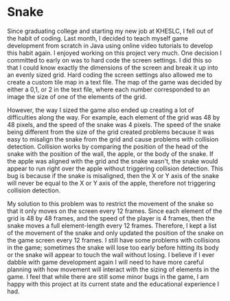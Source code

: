 # Snake

Since graduating college and starting my new job at KHESLC, I fell out of the habit of coding. Last month, I decided to teach myself game development from scratch in Java using online video tutorials to develop this habit again. I enjoyed working on this project very much. One decision I committed to early on was to hard code the screen settings. I did this so that I could know exactly the dimensions of the screen and break it up into an evenly sized grid. Hard coding the screen settings also allowed me to create a custom tile map in a text file. The map of the game was decided by either a 0,1, or 2 in the text file, where each number corresponded to an image the size of one of the elements of the grid. 

However, the way I sized the game also ended up creating a lot of difficulties along the way. For example, each element of the grid was 48 by 48 pixels, and the speed of the snake was 4 pixels. The speed of the snake being different from the size of the grid created problems because it was easy to misalign the snake from the grid and cause problems with collision detection. Collision works by comparing the position of the head of the snake with the position of the wall, the apple, or the body of the snake. If the apple was aligned with the grid and the snake wasn't, the snake would appear to run right over the apple without triggering collision detection. This bug is because if the snake is misaligned, then the X or Y axis of the snake will never be equal to the X or Y axis of the apple, therefore not triggering collision detection.

My solution to this problem was to restrict the movement of the snake so that it only moves on the screen every 12 frames. Since each element of the grid is 48 by 48 frames, and the speed of the player is 4 frames, then the snake moves a full element-length every 12 frames. Therefore, I kept a list of the movement of the snake and only updated the position of the snake on the game screen every 12 frames. I still have some problems with collisions in the game; sometimes the snake will lose too early before hitting its body or the snake will appear to touch the wall without losing. I believe if I ever dabble with game development again I will need to have more careful planning with how movement will interact with the sizing of elements in the game. I feel that while there are still some minor bugs in the game, I am happy with this project at its current state and the educational experience I had.
 

